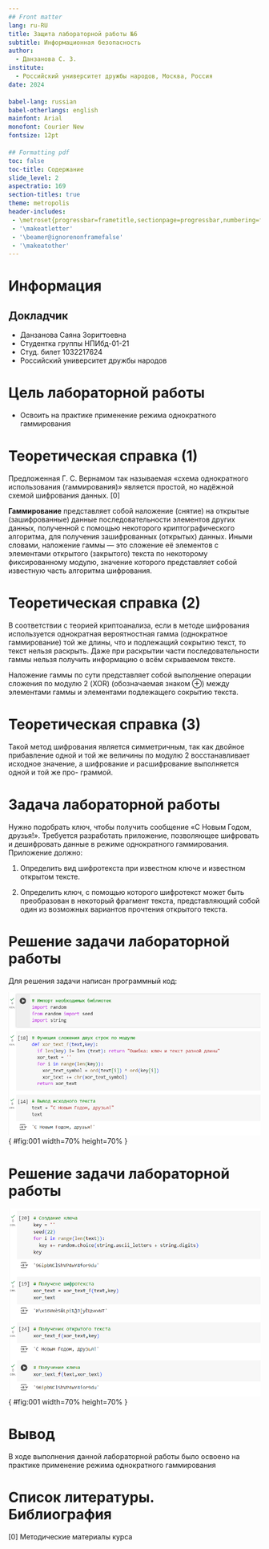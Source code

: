 ```yaml
---
## Front matter
lang: ru-RU
title: Защита лабораторной работы №6
subtitle: Информационная безопасность
author:
  - Данзанова С. З.
institute:
  - Российский университет дружбы народов, Москва, Россия
date: 2024

babel-lang: russian 
babel-otherlangs: english 
mainfont: Arial 
monofont: Courier New 
fontsize: 12pt

## Formatting pdf
toc: false
toc-title: Содержание
slide_level: 2
aspectratio: 169
section-titles: true
theme: metropolis
header-includes:
 - \metroset{progressbar=frametitle,sectionpage=progressbar,numbering=fraction}
 - '\makeatletter'
 - '\beamer@ignorenonframefalse'
 - '\makeatother'
---
```


# Информация

## Докладчик

  * Данзанова Саяна Зоригтоевна
  * Студентка группы НПИбд-01-21
  * Студ. билет 1032217624
  * Российский университет дружбы народов


# Цель лабораторной работы

- Освоить на практике применение режима однократного гаммирования

# Теоретическая справка (1)

Предложенная Г. С. Вернамом так называемая «схема однократного использования (гаммирования)» является простой, но надёжной схемой шифрования данных. [0]

**Гаммирование** представляет собой наложение (снятие) на открытые (зашифрованные) данные последовательности элементов других данных, полученной с помощью некоторого криптографического алгоритма, для получения зашифрованных (открытых) данных. Иными словами, наложение гаммы — это сложение её элементов с элементами открытого (закрытого) текста по некоторому фиксированному модулю, значение которого представляет собой известную часть алгоритма шифрования.

# Теоретическая справка (2)

В соответствии с теорией криптоанализа, если в методе шифрования используется однократная вероятностная гамма (однократное гаммирование)
той же длины, что и подлежащий сокрытию текст, то текст нельзя раскрыть.
Даже при раскрытии части последовательности гаммы нельзя получить информацию о всём скрываемом тексте.

Наложение гаммы по сути представляет собой выполнение операции
сложения по модулю 2 (XOR) (обозначаемая знаком ⊕) между элементами
гаммы и элементами подлежащего сокрытию текста.

# Теоретическая справка (3)

Такой метод шифрования является симметричным, так как двойное прибавление одной и той же величины по модулю 2 восстанавливает исходное значение, а шифрование и расшифрование выполняется одной и той же про-
граммой.

# Задача лабораторной работы

Нужно подобрать ключ, чтобы получить сообщение «С Новым Годом, друзья!». Требуется разработать приложение, позволяющее шифровать и дешифровать данные в режиме однократного гаммирования. Приложение должно:

1. Определить вид шифротекста при известном ключе и известном открытом тексте.

2. Определить ключ, с помощью которого шифротекст может быть преобразован в некоторый фрагмент текста, представляющий собой один из возможных вариантов прочтения открытого текста.

# Решение задачи лабораторной работы

Для решения задачи написан программный код:

![Программный код приложения, реализующего режим однократного гаммирования)](image/1.PNG){ #fig:001 width=70% height=70% }

# Решение задачи лабораторной работы

![Программный код приложения, реализующего режим однократного гаммирования)](image/2.PNG){ #fig:001 width=70% height=70% }

# Вывод

В ходе выполнения данной лабораторной работы было освоено на практике применение режима однократного гаммирования

# Список литературы. Библиография

[0] Методические материалы курса